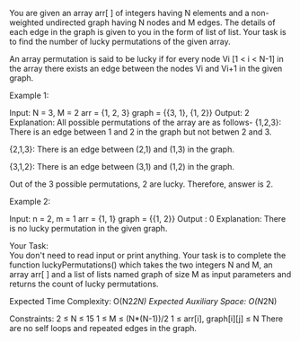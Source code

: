 You are given an array arr[ ] of integers having N elements and a non-weighted undirected graph having N nodes and M edges. The details of each edge in the graph is given to you in the form of list of list. 
Your task is to find the number of lucky permutations of the given array. 

An array permutation is said to be lucky if for every node Vi  [1 < i < N-1] in the array there exists an edge between the nodes Vi and Vi+1 in the given graph.

Example 1:

Input:
N = 3, M = 2
arr = {1, 2, 3}
graph = {{3, 1}, {1, 2}}
Output:
2
Explanation:
All possible permutations of the 
array are as follows-
{1,2,3}: There is an edge between 1 and 
2 in the graph but not betwen 2 and 3.

{2,1,3}: There is an edge between (2,1)
and (1,3) in the graph.

{3,1,2}: There is an edge between (3,1)
and (1,2) in the graph.

Out of the 3 possible permutations, 
2 are lucky. Therefore, answer is 2.

Example 2:

Input:
n = 2, m = 1
arr = {1, 1}
graph = {{1, 2}}
Output :
0
Explanation:
There is no lucky permutation in the 
given graph. 

Your Task:  
You don't need to read input or print anything. Your task is to complete the function luckyPermutations() which takes the two integers N and M, an array arr[ ] and a list of lists named graph of size M as input parameters and returns the count of lucky permutations.


Expected Time Complexity: O(N2*2N)
Expected Auxiliary Space: O(N*2N)


Constraints:
2 ≤ N ≤ 15
1 ≤ M ≤ (N*(N-1))/2
1 ≤  arr[i], graph[i][j] ≤ N 
There are no self loops and repeated edges in the graph.